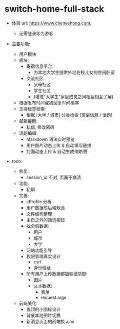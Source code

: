 # switch-home-full-stack

- 体验 url: https://www.chenyehong.com, 
    - 无需登录即为游客
    
- 主要功能:
    - 用户模块
    - 板块:
        - 寄宿信息平台:
            - 为本地大学生提供外地在校儿女的空闲卧室
        - 交流社区: 
            - 父母社区
            - 学生社区
            - (增进"大学生"家庭成员之间相互相互了解)
    - 根据发布时间或被回复时间排序
    - 支持标签检索:
        - 根据 [大学 / 城市] 分类检索 [寄宿信息 / 话题]
    - 邮箱提醒:
        - 私信, 修改密码
    - 话题编辑:
        - Markdown 语法实时预览
        - 用户图片动态上传 & 自动填写链接
        - 封面动态上传 & 自动生成缩略图

- todo:
    - 修复:
        - session_id 不对, 页面不崩溃
    - 功能:
        - 私聊
    - 完善:
        - cProfile 分析
        - 用户数据前后端规范
        - 文件结构整理
        - 主页之外的筛选按钮
        - 找全假数据:
            - 用户
            - 城市
            - 大学
        - 网站功能引导
        - 权限管理真实设计
            - csrf
            - 身份验证
        - 所有用户上传数据都加验证防御: 
            - 图片
            - 文本数据: 
                - 表单
                - request.args
    - 前端美化:   
        - 置顶的小图标设计
        - 背景本地图片切换
        - 新消息页面的前端换 ajax
        ```
        ```
    